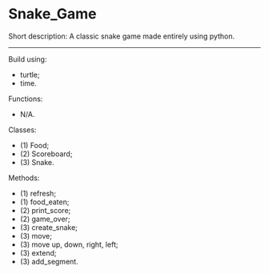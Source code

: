 # Snake_Game

Short description:
A classic snake game made entirely using python.

---

Build using: 
- turtle;
- time.

Functions:
- N/A.

Classes:
- (1) Food;
- (2) Scoreboard;
- (3) Snake.

Methods:
- (1) refresh;
- (1) food_eaten;
- (2) print_score;
- (2) game_over;
- (3) create_snake;
- (3) move;
- (3) move up, down, right, left;
- (3) extend;
- (3) add_segment.
